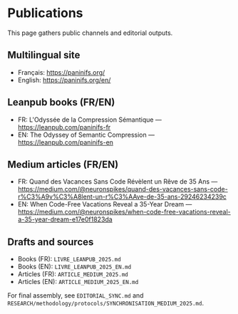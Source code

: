 # Publications

This page gathers public channels and editorial outputs.

## Multilingual site

- Français: https://paninifs.org/
- English: https://paninifs.org/en/

## Leanpub books (FR/EN)

- FR: L'Odyssée de la Compression Sémantique — https://leanpub.com/paninifs-fr
- EN: The Odyssey of Semantic Compression — https://leanpub.com/paninifs-en

## Medium articles (FR/EN)

- FR: Quand des Vacances Sans Code Révèlent un Rêve de 35 Ans — https://medium.com/@neuronspikes/quand-des-vacances-sans-code-r%C3%A9v%C3%A8lent-un-r%C3%AAve-de-35-ans-29246234239c
- EN: When Code-Free Vacations Reveal a 35-Year Dream — https://medium.com/@neuronspikes/when-code-free-vacations-reveal-a-35-year-dream-e17e0f1823da

## Drafts and sources

- Books (FR): `LIVRE_LEANPUB_2025.md`
- Books (EN): `LIVRE_LEANPUB_2025_EN.md`
- Articles (FR): `ARTICLE_MEDIUM_2025.md`
- Articles (EN): `ARTICLE_MEDIUM_2025_EN.md`

For final assembly, see `EDITORIAL_SYNC.md` and `RESEARCH/methodology/protocols/SYNCHRONISATION_MEDIUM_2025.md`.
